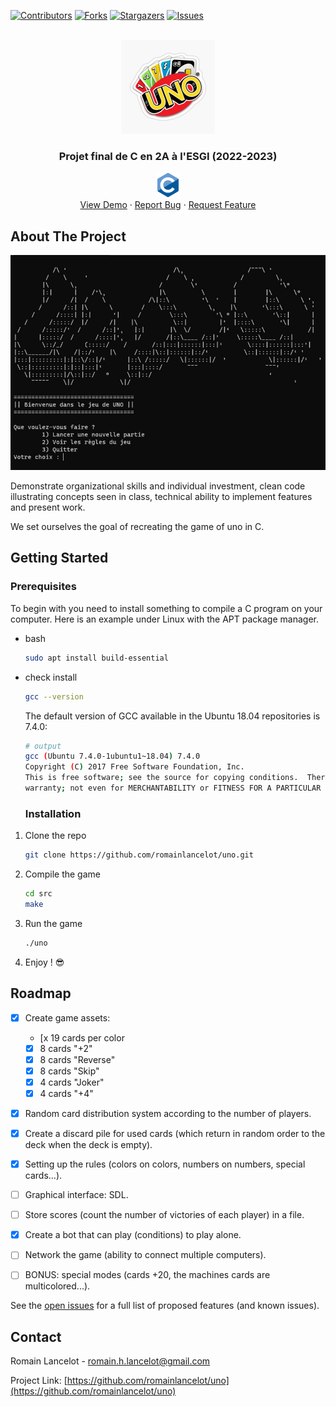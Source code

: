 [![Contributors][contributors-shield]][contributors-url]
[![Forks][forks-shield]][forks-url]
[![Stargazers][stars-shield]][stars-url]
[![Issues][issues-shield]][issues-url]


<!-- PROJECT LOGO -->
<br>
<div align="center">
  <a href="https://github.com/romainlancelot/uno">
    <img src="img/uno.jpg" alt="Logo" width="150" height="150">
  </a>

<h3 align="center">Projet final de C en 2A à l'ESGI (2022-2023)</h3>

  <p align="center">
    <a href="https://www.cprogramming.com/" target="_blank" rel="noreferrer">
        <img src="https://raw.githubusercontent.com/devicons/devicon/master/icons/c/c-original.svg" alt="c" width="40" height="40"/>
  </a>
    <br>
    <a href="https://github.com/romainlancelot/uno">View Demo</a>
    ·
    <a href="https://github.com/romainlancelot/uno/issues">Report Bug</a>
    ·
    <a href="https://github.com/romainlancelot/uno/issues">Request Feature</a>
  </p>
</div>


<!-- ABOUT THE PROJECT -->
## About The Project

[![Product Name Screen Shot][product-screenshot]](https://github.com/romainlancelot/uno/blob/main/img/uno.jpg)

Demonstrate organizational skills and individual investment, clean code illustrating concepts seen in class, technical ability to implement features and present work.

We set ourselves the goal of recreating the game of uno in C.


<!-- GETTING STARTED -->
## Getting Started

### Prerequisites

To begin with you need to install something to compile a C program on your computer. Here is an example under Linux with the APT package manager.
* bash
  ```sh
  sudo apt install build-essential
  ```
* check install
  ```sh
  gcc --version
  ```
  The default version of GCC available in the Ubuntu 18.04 repositories is 7.4.0:
  ```sh
  # output
  gcc (Ubuntu 7.4.0-1ubuntu1~18.04) 7.4.0
  Copyright (C) 2017 Free Software Foundation, Inc.
  This is free software; see the source for copying conditions.  There is NO
  warranty; not even for MERCHANTABILITY or FITNESS FOR A PARTICULAR PURPOSE.
  ```
  ### Installation

1. Clone the repo
   ```sh
   git clone https://github.com/romainlancelot/uno.git
   ```
3. Compile the game
   ```sh
   cd src
   make
   ```
4. Run the game
   ```sh
   ./uno
   ```
5. Enjoy ! 😎


<!-- ROADMAP -->
## Roadmap

- [x] Create game assets:
    - [x 19 cards per color
    - [x] 8 cards "+2"
    - [x] 8 cards "Reverse"
    - [x] 8 cards "Skip"
    - [x] 4 cards "Joker"
    - [x] 4 cards "+4"
- [x] Random card distribution system according to the number of players.
- [x] Create a discard pile for used cards (which return in random order to the deck when the deck is empty).
- [x] Setting up the rules (colors on colors, numbers on numbers, special cards...).
- [ ] Graphical interface: SDL.
- [ ] Store scores (count the number of victories of each player) in a file.
- [x] Create a bot that can play (conditions) to play alone.
- [ ] Network the game (ability to connect multiple computers).
- [ ] BONUS: special modes (cards +20, the machines cards are multicolored...).


See the [open issues](https://github.com/romainlancelot/uno/issues) for a full list of proposed features (and known issues).


<!-- CONTACT -->
## Contact

Romain Lancelot - romain.h.lancelot@gmail.com

Project Link: [https://github.com/romainlancelot/uno](https://github.com/romainlancelot/uno)


<!-- MARKDOWN LINKS & IMAGES -->
<!-- https://www.markdownguide.org/basic-syntax/#reference-style-links -->
[contributors-shield]: https://img.shields.io/github/contributors/romainlancelot/uno.svg?style=for-the-badge
[contributors-url]: https://github.com/romainlancelot/uno/graphs/contributors
[forks-shield]: https://img.shields.io/github/forks/romainlancelot/uno.svg?style=for-the-badge
[forks-url]: https://github.com/romainlancelot/uno/network/members
[stars-shield]: https://img.shields.io/github/stars/romainlancelot/uno.svg?style=for-the-badge
[stars-url]: https://github.com/romainlancelot/uno/stargazers
[issues-shield]: https://img.shields.io/github/issues/romainlancelot/uno.svg?style=for-the-badge
[issues-url]: https://github.com/romainlancelot/uno/issues
[product-screenshot]: img/menu.jpg
